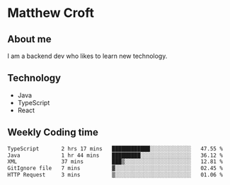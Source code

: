 # Matthew Croft

## About me
I am a backend dev who likes to learn new technology. 

## Technology
- Java
- TypeScript
- React

## Weekly Coding time
<!--START_SECTION:waka-->

```txt
TypeScript       2 hrs 17 mins   ████████████░░░░░░░░░░░░░   47.55 %
Java             1 hr 44 mins    █████████░░░░░░░░░░░░░░░░   36.12 %
XML              37 mins         ███▒░░░░░░░░░░░░░░░░░░░░░   12.81 %
GitIgnore file   7 mins          ▓░░░░░░░░░░░░░░░░░░░░░░░░   02.45 %
HTTP Request     3 mins          ▒░░░░░░░░░░░░░░░░░░░░░░░░   01.06 %
```

<!--END_SECTION:waka-->
